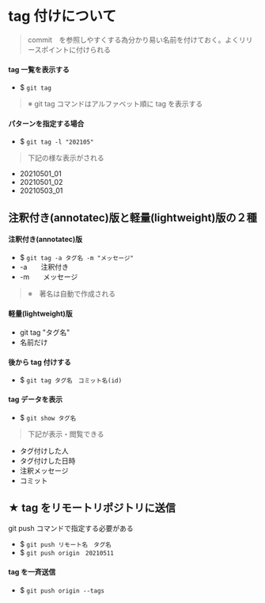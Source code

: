 # tag 付けについて
>commit　を参照しやすくする為分かり易い名前を付けておく。よくリリースポイントに付けられる
#### tag 一覧を表示する
- $ `git tag`

>※ git tag コマンドはアルファベット順に tag を表示する

#### パターンを指定する場合
- $ `git tag -l "202105"`

>下記の様な表示がされる
- 20210501_01
- 20210501_02
- 20210503_01

## 注釈付き(annotatec)版と軽量(lightweight)版の２種
#### 注釈付き(annotatec)版
- $ `git tag -a タグ名 -m "メッセージ"`
- -a　　注釈付き
- -m　　メッセージ
>※　著名は自動で作成される

#### 軽量(lightweight)版
- git tag "タグ名"
- 名前だけ

#### 後から tag 付けする
- $ `git tag タグ名　コミット名(id)`

#### tag データを表示
- $ `git show タグ名`

>下記が表示・閲覧できる
- タグ付けした人
- タグ付けした日時
- 注釈メッセージ
- コミット

## ★ tag をリモートリポジトリに送信
git push コマンドで指定する必要がある

- $ `git push リモート名　タグ名`
- $ `git push origin　20210511`
#### tag を一斉送信
- $ `git push origin --tags`

